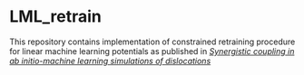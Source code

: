 LML_retrain
===========

This repository contains implementation of constrained retraining procedure for linear machine learning potentials as published in [*Synergistic coupling in ab initio-machine learning simulations of dislocations*](https://arxiv.org/abs/2111.11262)
